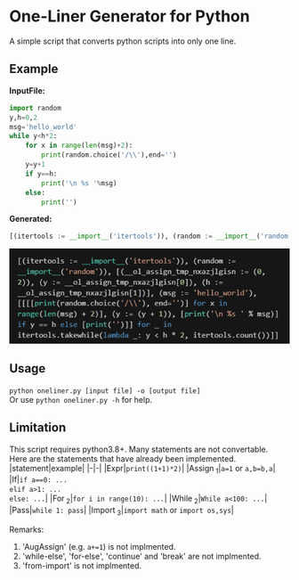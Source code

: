 # One-Liner Generator for Python

A simple script that converts python scripts into only one line. 

## Example
**InputFile:**
```python
import random
y,h=0,2
msg='hello_world'
while y<h*2:
    for x in range(len(msg)+2):
        print(random.choice('/\\'),end='')
    y=y+1
    if y==h:
        print('\n %s '%msg)
    else:
        print('')
```
**Generated:**
```python
[(itertools := __import__('itertools')), (random := __import__('random')), [(__ol_assign_tmp_nxazjlgisn := (0, 2)), (y := __ol_assign_tmp_nxazjlgisn[0]), (h := __ol_assign_tmp_nxazjlgisn[1])], (msg := 'hello_world'), [[[[print(random.choice('/\\'), end='')] for x in range(len(msg) + 2)], (y := (y + 1)), [print('\n %s ' % msg)] if y == h else [print('')]] for _ in itertools.takewhile(lambda _: y < h * 2, itertools.count())]]
```
![](img/2023-03-12-14-28-19.png)

## Usage
`python oneliner.py [input file] -o [output file]`  
Or use `python oneliner.py -h` for help.

## Limitation
This script requires python3.8+. Many statements are not convertable.  
Here are the statements that have already been implemented.
|statement|example|
|-|-|
|Expr|`print((1+1)*2)`|
|Assign<sub> 1</sub>|`a=1` or `a,b=b,a`|
|If|`if a==0: ...`<br>`elif a>1: ...`<br>`else: ...`|
|For<sub> 2</sub>|`for i in range(10): ...`|
|While<sub> 2</sub>|`While a<100: ...`|
|Pass|`while 1: pass`|
|Import<sub> 3</sub>|`import math` or `import os,sys`|

Remarks:
1. 'AugAssign' (e.g. `a+=1`) is not implmented.
2. 'while-else', 'for-else', 'continue' and 'break' are not implmented.
3. 'from-import' is not implmented.
